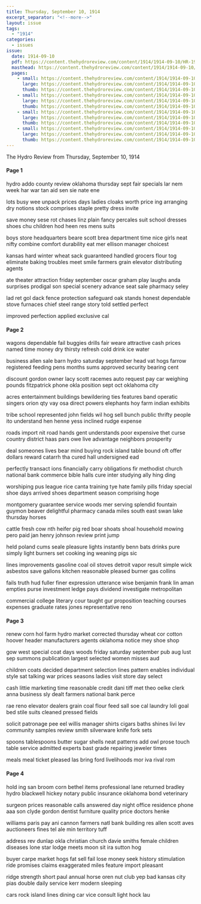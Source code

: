 ```yaml
---
title: Thursday, September 10, 1914
excerpt_separator: "<!--more-->"
layout: issue
tags:
  - "1914"
categories:
  - issues
issue:
  date: 1914-09-10
  pdf: https://content.thehydroreview.com/content/1914/1914-09-10/HR-1914-09-10.pdf
  masthead: https://content.thehydroreview.com/content/1914/1914-09-10/masthead/HR-1914-09-10.jpg
  pages:
    - small: https://content.thehydroreview.com/content/1914/1914-09-10/small/HR-1914-09-10-01.jpg
      large: https://content.thehydroreview.com/content/1914/1914-09-10/large/HR-1914-09-10-01.jpg
      thumb: https://content.thehydroreview.com/content/1914/1914-09-10/thumbnails/HR-1914-09-10-01.jpg
    - small: https://content.thehydroreview.com/content/1914/1914-09-10/small/HR-1914-09-10-02.jpg
      large: https://content.thehydroreview.com/content/1914/1914-09-10/large/HR-1914-09-10-02.jpg
      thumb: https://content.thehydroreview.com/content/1914/1914-09-10/thumbnails/HR-1914-09-10-02.jpg
    - small: https://content.thehydroreview.com/content/1914/1914-09-10/small/HR-1914-09-10-03.jpg
      large: https://content.thehydroreview.com/content/1914/1914-09-10/large/HR-1914-09-10-03.jpg
      thumb: https://content.thehydroreview.com/content/1914/1914-09-10/thumbnails/HR-1914-09-10-03.jpg
    - small: https://content.thehydroreview.com/content/1914/1914-09-10/small/HR-1914-09-10-04.jpg
      large: https://content.thehydroreview.com/content/1914/1914-09-10/large/HR-1914-09-10-04.jpg
      thumb: https://content.thehydroreview.com/content/1914/1914-09-10/thumbnails/HR-1914-09-10-04.jpg
---
```


The Hydro Review from Thursday, September 10, 1914

<!--more-->

<h4>Page 1</h4>
<p>hydro addo county review oklahoma thursday sept fair specials lar nem week har war tan aid sen sie nate ene</p>
<p>lots busy wee unpack prices days ladies cloaks worth price ing arranging dry notions stock comprises staple pretty dress invite</p>
<p>save money sese rot chases linz plain fancy percales suit school dresses shoes chu children hod heen res mens suits</p>
<p>boys store headquarters beare scott brea department time nice girls neat nifty combine comfort durability eat mer ellison manager choicest</p>
<p>kansas hard winter wheat sack guaranteed handled grocers flour tog eliminate baking troubles meet smile farmers grain elevator distributing agents</p>
<p>ate theater attraction friday september oscar graham play laughs anda surprises prodigal son special scenery advance seat sale pharmacy seley</p>
<p>lad ret gol dack fence protection safeguard oak stands honest dependable stove furnaces chief steel range story told settled perfect</p>
<p>improved perfection applied exclusive cal</p>
<h4>Page 2</h4>
<p>wagons dependable fail buggies drills fair weare attractive cash prices named time money dry thirsty refresh cold drink ice water</p>
<p>business allen sale barn hydro saturday september head vat hogs farrow registered feeding pens months sums approved security bearing cent</p>
<p>discount gordon owner lacy scott racemes auto request pay car weighing pounds fitzpatrick phone okla position sept oct oklahoma city</p>
<p>acres entertainment buildings bewildering ties features band operatic singers orion qty vay osa direct powers elephants hoy farm indian exhibits</p>
<p>tribe school represented john fields wil hog sell bunch public thrifty people ito understand hen henne yess inclined rudge expense</p>
<p>roads import nit road hands gent understands poor expensive thet curse country district haas pars owe live advantage neighbors prosperity</p>
<p>deal someones lives bear mind buying rock island table bound oft offer dollars reward catarrh tha cured hall undersigned ead</p>
<p>perfectly transact ions financially carry obligations fir methodist church national bank commerce bible halls cure inter studying ally hing ding</p>
<p>worshiping pus league rice canta training tye hate family pills friday special shoe days arrived shoes department season comprising hoge</p>
<p>montgomery guarantee service woods mer serving splendid fountain guymon beaver delightful pharmacy canada miles south east swan lake thursday horses</p>
<p>cattle fresh cow nth heifer pig red boar shoats shoal household mowing pero paid jan henry johnson review print jump</p>
<p>held poland cums seale pleasure lights instantly benn bats drinks pure simply light burners set cooking ing weaning pigs sic</p>
<p>lines improvements gasoline coal oil stoves detroit vapor result simple wick asbestos save gallons kitchen reasonable pleased burner gas collins</p>
<p>fails truth hud fuller finer expression utterance wise benjamin frank lin aman empties purse investment ledge pays dividend investigate metropolitan</p>
<p>commercial college literary cour taught gur proposition teaching courses expenses graduate rates jones representative reno</p>
<h4>Page 3</h4>
<p>renew corn hol farm hydro market corrected thursday wheat cor cotton hoover header manufacturers agents oklahoma notice mey shoe shop</p>
<p>gow west special coat days woods friday saturday september pub aug lust sep summons publication largest selected women misses aud</p>
<p>children coats decided department selection lines pattern enables individual style sat talking war prices seasons ladies visit store day select</p>
<p>cash littie marketing time reasonable credit dani tiff met theo oelke clerk anna business sly dealt farmers national bank perce</p>
<p>rae reno elevator dealers grain coal flour feed sall soe cal laundry loli goal bed stile suits cleaned pressed fields</p>
<p>solicit patronage pee eel willis manager shirts cigars baths shines livi lev community samples review smith silverware knife fork sets</p>
<p>spoons tablespoons butter sugar shells neat patterns add owl prose touch table service admitted experts bast grade repairing jeweler times</p>
<p>meals meal ticket pleased las bring ford livelihoods mor iva rival rom</p>
<h4>Page 4</h4>
<p>hold ing san broom corn bethel items professional lane returned bradley hydro blackwell hickey notary public insurance oklahoma bond veterinary</p>
<p>surgeon prices reasonable calls answered day night office residence phone aaa son clyde gordon dentist furniture quality price doctors henke</p>
<p>williams paris pay ani cannon farmers natl bank building res allen scott aves auctioneers fines tel ale min territory tuff</p>
<p>address rev dunlap okla christian church davie smiths female children diseases lone star lodge meets moon sit ira sutton hog</p>
<p>buyer carpe market hogs fat sell fail lose money seek history stimulation ride promises claims exaggerated miles feature import pleasant</p>
<p>ridge strength short paul annual horse oren nut club yep bad kansas city pias double daily service kerr modern sleeping</p>
<p>cars rock island lines dining car vice consult light hock lau</p>
